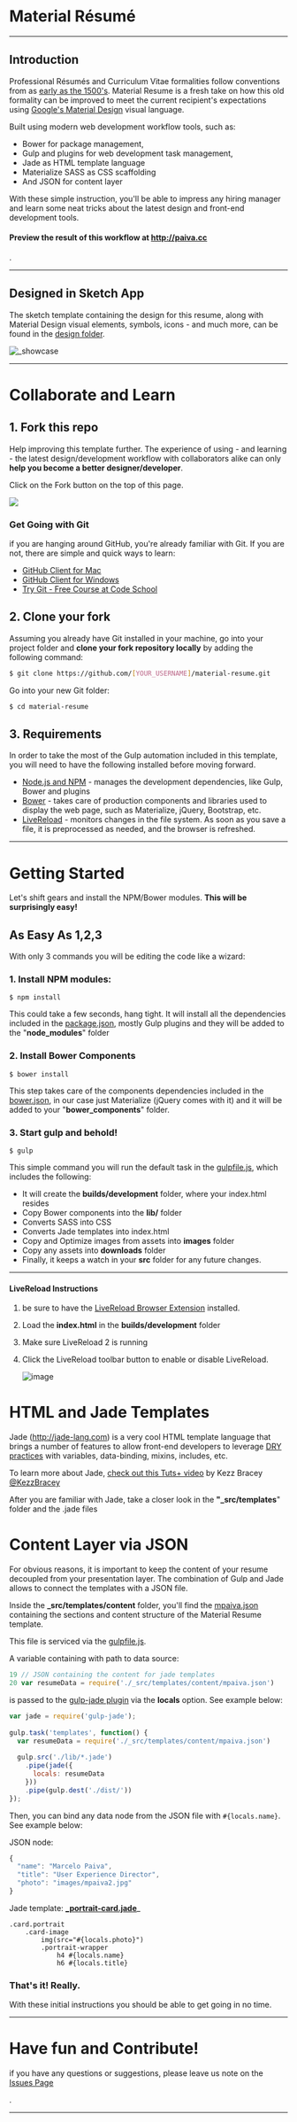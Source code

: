 # Material Résumé

---

## Introduction
Professional Résumés and Curriculum Vitae formalities follow conventions from as [early as the 1500's](http://mashable.com/2011/09/04/history-of-the-resume/ "History of the Resume"). Material Resume is a fresh take on how this old formality can be improved to meet the current recipient's expectations using [Google's Material Design](http://www.google.com/design/spec/material-design/introduction.html) visual language. 

Built using modern web development workflow tools, such as:

* Bower for package management, 
* Gulp and plugins for web development task management, 
* Jade as HTML template language 
* Materialize SASS as CSS scaffolding
* And JSON for content layer

With these simple instruction, you'll be able to impress any hiring manager and learn some neat tricks about the latest design and front-end development tools.

#### Preview the result of this workflow at http://paiva.cc

.

---

## Designed in Sketch App
The sketch template containing the design for this resume, along with Material Design visual elements, symbols, icons - and much more, can be found in the [design folder](https://github.com/mpaiva/material-resume/tree/master/_src/design).  

![_showcase](https://cloud.githubusercontent.com/assets/781670/6544935/fdec0634-c534-11e4-9aef-a0a1e298038f.png)

---

# Collaborate and Learn
## 1. Fork this repo
Help improving this template further. The experience of using - and learning - the latest design/development workflow with collaborators alike can only __help you become a better designer/developer__.

Click on the Fork button on the top of this page.

![](https://deltacloud.apache.org/assets/img/git-Fork.png)

### Get Going with Git
if you are hanging around GitHub, you're already familiar with Git. If you are not, there are simple and quick ways to learn:

* [GitHub Client for Mac](https://mac.github.com/)
* [GitHub Client for Windows](https://windows.github.com/)
* [Try Git - Free Course at Code School](https://www.codeschool.com/courses/try-git)

## 2. Clone your fork
Assuming you already have Git installed in your machine, go into your project folder and __clone your fork repository locally__ by adding the following command:

```bash
$ git clone https://github.com/[YOUR_USERNAME]/material-resume.git
```
Go into your new Git folder:

```bash
$ cd material-resume
```

## 3. Requirements
In order to take the most of the Gulp automation included in this template, you will need to have the following installed before moving forward.
 
* [Node.js and NPM](https://nodejs.org/) - manages the development dependencies, like Gulp, Bower and plugins
* [Bower](http://bower.io/) - takes care of production components and libraries used to display the web page, such as Materialize, jQuery, Bootstrap, etc.
* [LiveReload](http://livereload.com/) - monitors changes in the file system. As soon as you save a file, it is preprocessed as needed, and the browser is refreshed.

---

# Getting Started
Let's shift gears and install the NPM/Bower modules. __This will be surprisingly easy!__
   
## As Easy As 1,2,3 



With only 3 commands you will be editing the code like a wizard:

### 1. Install NPM modules:
	$ npm install
This could take a few seconds, hang tight. It will install all the dependencies included in the [package.json](https://github.com/mpaiva/material-resume/blob/master/package.json), mostly Gulp plugins and they will be added to the "__node_modules__" folder
### 2. Install Bower Components
	$ bower install
This step takes care of the components dependencies included in the [bower.json](https://github.com/mpaiva/material-resume/blob/master/bower.json), in our case just Materialize (jQuery comes with it) and it will be added to your "__bower_components__" folder.
### 3. Start gulp and behold!
	$ gulp
This simple command you will run the default task in the [gulpfile.js](https://github.com/mpaiva/material-resume/blob/master/gulpfile.js), which includes the following:

* It will create the __builds/development__ folder, where your index.html resides
* Copy Bower components into the __lib/__ folder
* Converts SASS into CSS
* Converts Jade templates into index.html
* Copy and Optimize images from assets into __images__ folder
* Copy any assets into __downloads__ folder
* Finally, it keeps a watch in your __src__ folder for any future changes.

---

#### LiveReload Instructions
1. be sure to have the [LiveReload Browser Extension](http://feedback.livereload.com/knowledgebase/articles/86242-how-do-i-install-and-use-the-browser-extensions-) installed.
2. Load the __index.html__ in the __builds/development__ folder
3. Make sure LiveReload 2 is running
4. Click the LiveReload toolbar button to enable or disable LiveReload. 

	![image](https://cloud.githubusercontent.com/assets/781670/6565922/77094562-c68a-11e4-9c73-dcdf53beb475.png)

# HTML and Jade Templates
Jade (http://jade-lang.com) is a very cool HTML template language that brings a number of features to allow front-end developers to leverage [DRY practices](http://en.wikipedia.org/wiki/Don%27t_repeat_yourself) with variables, data-binding, mixins, includes, etc.

To learn more about Jade, [check out this Tuts+ video](https://webdesign.tutsplus.com/courses/top-speed-html-development-with-jade) by Kezz Bracey [@KezzBracey](https://twitter.com/KezzBracey)

After you are familiar with Jade, take a closer look in the __"\_src/templates__" folder and the .jade files

# Content Layer via JSON
For obvious reasons, it is important to keep the content of your resume decoupled from your presentation layer. The combination of Gulp and Jade allows to connect the templates with a JSON file.

Inside the __\_src/templates/content__ folder, you'll find the [mpaiva.json](https://github.com/mpaiva/material-resume/blob/master/_src/templates/content/mpaiva.json) containing the sections and content structure of the Material Resume template.

This file is serviced via the [gulpfile.js](https://github.com/mpaiva/material-resume/blob/master/gulpfile.js). 

A variable containing with path to data source:

```javascript
19 // JSON containing the content for jade templates
20 var resumeData = require('./_src/templates/content/mpaiva.json')
```
is passed to the [gulp-jade plugin](https://www.npmjs.com/package/gulp-jade) via the __locals__ option. See example below:

```javascript
var jade = require('gulp-jade');
 
gulp.task('templates', function() {
  var resumeData = require('./_src/templates/content/mpaiva.json')
 
  gulp.src('./lib/*.jade')
    .pipe(jade({
      locals: resumeData
    }))
    .pipe(gulp.dest('./dist/'))
});

```

Then, you can bind any data node from the JSON file with `#{locals.name}`. See example below:

JSON node: 

```javascript
{
  "name": "Marcelo Paiva",
  "title": "User Experience Director",
  "photo": "images/mpaiva2.jpg"
}
```



Jade template: __[_portrait-card.jade](https://github.com/mpaiva/material-resume/blob/master/_src/templates/partials/_portrait-card.jade)___ 

```jade
.card.portrait
	.card-image
		img(src="#{locals.photo}")
		.portrait-wrapper
			h4 #{locals.name}
			h6 #{locals.title}
```

### That's it! Really.
With these initial instructions you should be able to get going in no time. 



---
# Have fun and Contribute!
if you have any questions or suggestions, please leave us note on the [Issues Page](https://github.com/mpaiva/material-resume/issues/new)

.

---





